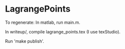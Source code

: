 # LagrangePoints

To regenerate: 
In matlab, run main.m.

In writeup/, compile lagrange_points.tex (I use texStudio).

Run 'make publish'. 
